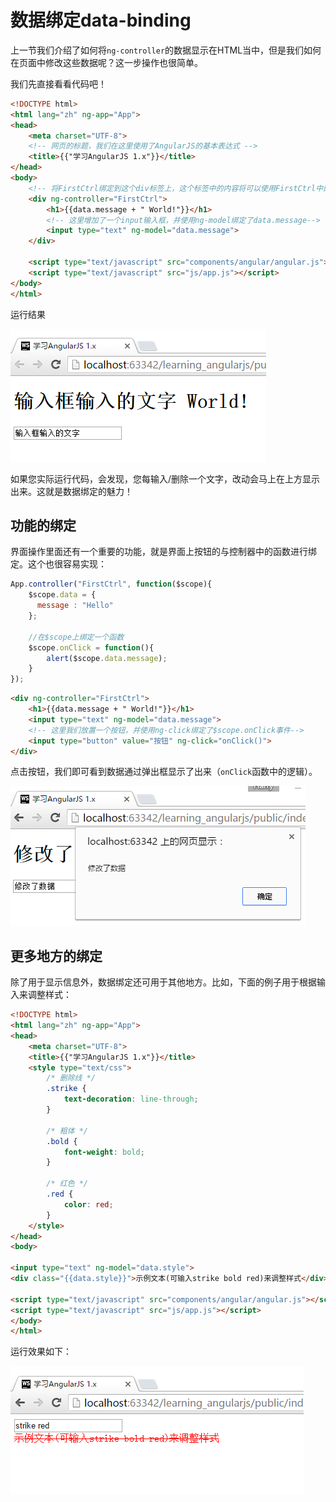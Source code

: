 # 数据绑定data-binding
上一节我们介绍了如何将`ng-controller`的数据显示在HTML当中，但是我们如何在页面中修改这些数据呢？这一步操作也很简单。

我们先直接看看代码吧！

```html
<!DOCTYPE html>
<html lang="zh" ng-app="App">
<head>
    <meta charset="UTF-8">
    <!-- 网页的标题，我们在这里使用了AngularJS的基本表达式 -->
    <title>{{"学习AngularJS 1.x"}}</title>
</head>
<body>
    <!-- 将FirstCtrl绑定到这个div标签上，这个标签中的内容将可以使用FirstCtrl中的数据-->
    <div ng-controller="FirstCtrl">
        <h1>{{data.message + " World!"}}</h1>
        <!-- 这里增加了一个input输入框，并使用ng-model绑定了data.message-->
        <input type="text" ng-model="data.message">
    </div>

    <script type="text/javascript" src="components/angular/angular.js"></script>
    <script type="text/javascript" src="js/app.js"></script>
</body>
</html>
```

运行结果

![图4-3 ng-controller运行结果](./pic/0403_ng-model.png)

如果您实际运行代码，会发现，您每输入/删除一个文字，改动会马上在上方显示出来。这就是数据绑定的魅力！

## 功能的绑定
界面操作里面还有一个重要的功能，就是界面上按钮的与控制器中的函数进行绑定。这个也很容易实现：

```javascript
App.controller("FirstCtrl", function($scope){
    $scope.data = {
      message : "Hello"
    };

    //在$scope上绑定一个函数
    $scope.onClick = function(){
        alert($scope.data.message);
    }
});
```

```html
<div ng-controller="FirstCtrl">
    <h1>{{data.message + " World!"}}</h1>
    <input type="text" ng-model="data.message">
    <!-- 这里我们放置一个按钮，并使用ng-click绑定了$scope.onClick事件-->
    <input type="button" value="按钮" ng-click="onClick()">
</div>
```

点击按钮，我们即可看到数据通过弹出框显示了出来（`onClick`函数中的逻辑）。

![图4-3 ng-click运行结果](./pic/0404_ng-click.png)

## 更多地方的绑定
除了用于显示信息外，数据绑定还可用于其他地方。比如，下面的例子用于根据输入来调整样式：

```html
<!DOCTYPE html>
<html lang="zh" ng-app="App">
<head>
    <meta charset="UTF-8">
    <title>{{"学习AngularJS 1.x"}}</title>
    <style type="text/css">
        /* 删除线 */
        .strike {
            text-decoration: line-through;
        }

        /* 粗体 */
        .bold {
            font-weight: bold;
        }

        /* 红色 */
        .red {
            color: red;
        }
    </style>
</head>
<body>

<input type="text" ng-model="data.style">
<div class="{{data.style}}">示例文本(可输入strike bold red)来调整样式</div>

<script type="text/javascript" src="components/angular/angular.js"></script>
<script type="text/javascript" src="js/app.js"></script>
</body>
</html>
```

运行效果如下：

![图4-3-1 ng-click运行结果](./pic/0423.png)
